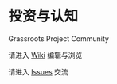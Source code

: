 # 投资与认知

Grassroots Project Community

请进入 [Wiki](https://github.com/grassroots-project/community/wiki) 编辑与浏览

请进入 [Issues](https://github.com/grassroots-project/community/issues) 交流
